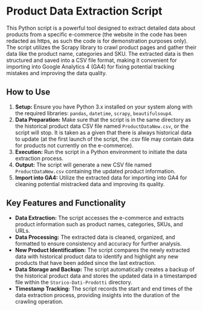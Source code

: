 # Product Data Extraction Script

This Python script is a powerful tool designed to extract detailed data about products from a specific e-commerce (the website in the code has been redacted as https, as such the code is for demonstration purposes only). The script utilizes the Scrapy library to crawl product pages and gather their data like the product name, categories and SKU. The extracted data is then structured and saved into a CSV file format, making it convenient for importing into Google Analytics 4 (GA4) for fixing potential tracking mistakes and improving the data quality.

## How to Use
1. **Setup:** Ensure you have Python 3.x installed on your system along with the required libraries: `pandas`, `datetime`, `scrapy`, `beautifulsoup4`.
2. **Data Preparation:** Make sure that the script is in the same directory as the historical product data CSV file named `ProductDataNew.csv`, or the script will stop. It is taken as a given that there is always historical data to update (at the first launch of the script, the .csv file may contain data for products not currently on the e-commerce).
3. **Execution:** Run the script in a Python environment to initiate the data extraction process.
4. **Output:** The script will generate a new CSV file named `ProductDataNew.csv` containing the updated product information.
5. **Import into GA4:** Utilize the extracted data for importing into GA4 for cleaning potential mistracked data and improving its quality.

## Key Features and Functionality
- **Data Extraction:** The script accesses the e-commerce and extracts product information such as product names, categories, SKUs, and URLs.
- **Data Processing:** The extracted data is cleaned, organized, and formatted to ensure consistency and accuracy for further analysis.
- **New Product Identification:** The script compares the newly extracted data with historical product data to identify and highlight any new products that have been added since the last extraction.
- **Data Storage and Backup:** The script automatically creates a backup of the historical product data and stores the updated data in a timestamped file within the `Storico-Dati-Prodotti` directory.
- **Timestamp Tracking:** The script records the start and end times of the data extraction process, providing insights into the duration of the crawling operation.
